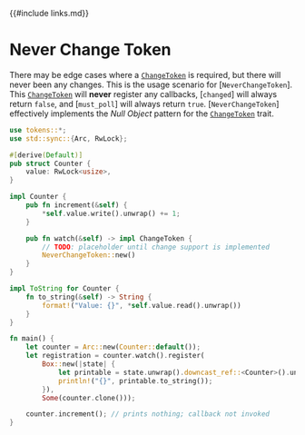 {{#include links.md}}

# Never Change Token

There may be edge cases where a [`ChangeToken`](default.md) is required, but there will never been any changes. This is the usage scenario for [`NeverChangeToken`]. This [`ChangeToken`](default.md) will **never** register any callbacks, [`changed`] will always return `false`, and [`must_poll`] will always return `true`. [`NeverChangeToken`] effectively implements the _Null Object_ pattern for the [`ChangeToken`](default.md) trait.

```rust
use tokens::*;
use std::sync::{Arc, RwLock};

#[derive(Default)]
pub struct Counter {
    value: RwLock<usize>,
}

impl Counter {
    pub fn increment(&self) {
        *self.value.write().unwrap() += 1;
    }

    pub fn watch(&self) -> impl ChangeToken {
        // TODO: placeholder until change support is implemented
        NeverChangeToken::new()
    }
}

impl ToString for Counter {
    fn to_string(&self) -> String {
        format!("Value: {}", *self.value.read().unwrap())
    }
}

fn main() {
    let counter = Arc::new(Counter::default());
    let registration = counter.watch().register(
        Box::new(|state| {
            let printable = state.unwrap().downcast_ref::<Counter>().unwrap();
            println!("{}", printable.to_string());
        }),
        Some(counter.clone()));

    counter.increment(); // prints nothing; callback not invoked
}
```